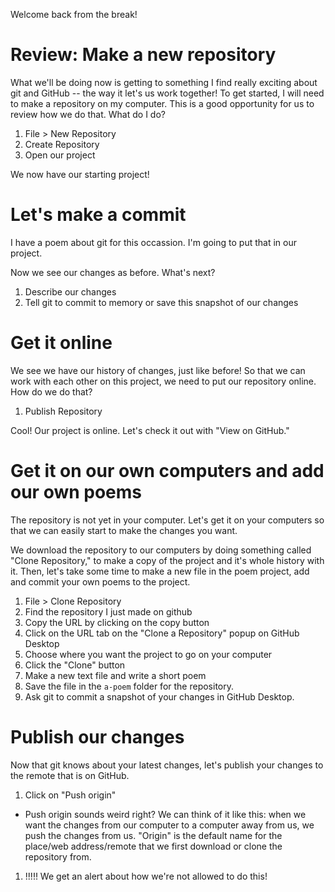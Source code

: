 Welcome back from the break!

# Review: Make a new repository

What we'll be doing now is getting to something I find really exciting about git and GitHub -- the way it let's us work together!  To get started, I will need to make a repository on my computer.  This is a good opportunity for us to review how we do that.  What do I do?

1. File > New Repository
1. Create Repository
1. Open our project

We now have our starting project!

# Let's make a commit

I have a poem about git for this occassion.  I'm going to put that in our project.

Now we see our changes as before.  What's next?

1. Describe our changes
1. Tell git to commit to memory or save this snapshot of our changes

# Get it online

We see we have our history of changes, just like before!  So that we can work with each other on this project, we need to put our repository online.  How do we do that?

1. Publish Repository

Cool!  Our project is online.  Let's check it out with "View on GitHub."

# Get it on our own computers and add our own poems

The repository is not yet in your computer.  Let's get it on your computers so that we can easily start to make the changes you want.

We download the repository to our computers by doing something called "Clone Repository," to make a copy of the project and it's whole history with it.  Then, let's take some time to make a new file in the poem project, add and commit your own poems to the project.

1. File > Clone Repository
  1. Find the repository I just made on github
  1. Copy the URL by clicking on the copy button
  1. Click on the URL tab on the "Clone a Repository" popup on GitHub Desktop
  1. Choose where you want the project to go on your computer
  1. Click the "Clone" button
1. Make a new text file and write a short poem
1. Save the file in the `a-poem` folder for the repository.
1. Ask git to commit a snapshot of your changes in GitHub Desktop.

# Publish our changes

Now that git knows about your latest changes, let's publish your changes to the remote that is on GitHub.

1. Click on "Push origin"
  * Push origin sounds weird right?  We can think of it like this: when we want the changes from our computer to a computer away from us, we push the changes from us.  "Origin" is the default name for the place/web address/remote that we first download or clone the repository from.
1. !!!!! We get an alert about how we're not allowed to do this!


